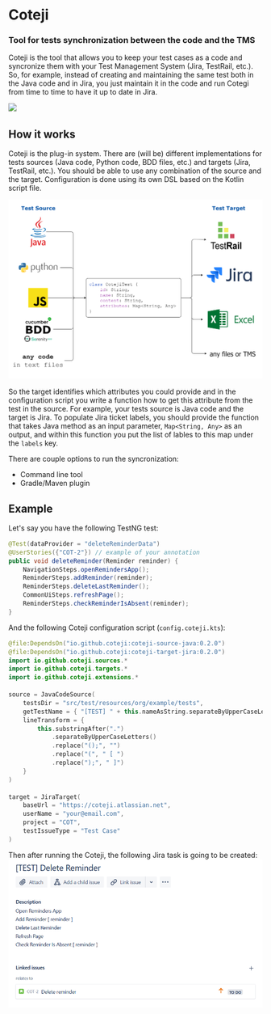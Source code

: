 # Coteji

### Tool for tests synchronization between the code and the TMS

Coteji is the tool that allows you to keep your test cases as a code and syncronize them with your Test Management System (Jira, TestRail, etc.). So, for example, instead of creating and maintaining the same test both in the Java code and in Jira, you just maintain it in the code and run Cotegi from time to time to have it up to date in Jira.

![](img/coteji_demo.gif)

## How it works
Coteji is the plug-in system. There are (will be) different implementations for tests sources (Java code, Python code, BDD files, etc.) and targets (Jira, TestRail, etc.). You should be able to use any combination of the source and the target. Configuration is done using its own DSL based on the Kotlin script file.

![](img/coteji_principle.png)

So the target identifies which attributes you could provide and in the configuration script you write a function how to get this attribute from the test in the source. For example, your tests source is Java code and the target is Jira. To populate Jira ticket labels, you should provide the function that takes Java method as an input parameter, `Map<String, Any>` as an output, and within this function you put the list of lables to this map under the `labels` key.

There are couple options to run the syncronization:
- Command line tool
- Gradle/Maven plugin  

## Example
Let's say you have the following TestNG test:
```java
@Test(dataProvider = "deleteReminderData")
@UserStories({"COT-2"}) // example of your annotation
public void deleteReminder(Reminder reminder) {
    NavigationSteps.openRemindersApp();
    ReminderSteps.addReminder(reminder);
    ReminderSteps.deleteLastReminder();
    CommonUiSteps.refreshPage();
    ReminderSteps.checkReminderIsAbsent(reminder);
}
```
And the following Coteji configuration script (`config.coteji.kts`):
```kotlin
@file:DependsOn("io.github.coteji:coteji-source-java:0.2.0")
@file:DependsOn("io.github.coteji:coteji-target-jira:0.2.0")
import io.github.coteji.sources.*
import io.github.coteji.targets.*
import io.github.coteji.extensions.*

source = JavaCodeSource(
    testsDir = "src/test/resources/org/example/tests",
    getTestName = { "[TEST] " + this.nameAsString.separateByUpperCaseLetters() },
    lineTransform = {
        this.substringAfter(".")
            .separateByUpperCaseLetters()
            .replace("();", "")
            .replace("(", " [ ")
            .replace(");", " ]")
    }
)

target = JiraTarget(
    baseUrl = "https://coteji.atlassian.net",
    userName = "your@email.com",
    project = "COT",
    testIssueType = "Test Case"
)
```
Then after running the Coteji, the following Jira task is going to be created:
![](img/jira_task.png)


